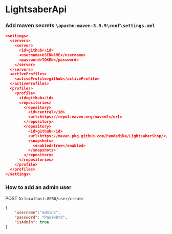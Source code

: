 # LightsaberApi

### Add maven secrets `\apache-maven-3.9.9\conf\settings.xml`

``` json
<settings>
  <servers>
    <server>
      <id>github</id>
      <username>USERNAME</username>
      <password>TOKEN</password>
    </server>
  </servers>
  <activeProfiles>
    <activeProfile>github</activeProfile>
  </activeProfiles>
  <profiles>
  	<profile>
  	  <id>github</id>
  	  <repositories>
  		<repository>
  		  <id>central</id>
  		  <url>https://repo1.maven.org/maven2</url>
  		</repository>
  		<repository>
  		  <id>github</id>
  		  <url>https://maven.pkg.github.com/Pandadika/LightsaberShop/</url>
  		  <snapshots>
  			<enabled>true</enabled>
  		  </snapshots>
  		</repository>
  	  </repositories>
  	</profile>
  </profiles>
</settings>
```

### How to add an admin user 
POST to `localhost:8080/user/create`
``` json
{
    "username":"admin2",
    "password": "Passw0rd",
    "isAdmin": true
}
```

